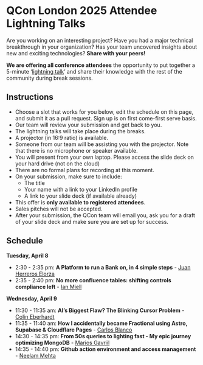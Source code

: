 # QCon London 2025 Attendee Lightning Talks

Are you working on an interesting project? Have you had a major technical breakthrough in your organization? Has your team uncovered insights about new and exciting technologies? **Share with your peers!**

**We are offering all conference attendees** the opportunity to put together a 5-minute ‘[lightning talk](https://en.wikipedia.org/wiki/Lightning_talk)’ and share their knowledge with the rest of the community during break sessions.

## Instructions
- Choose a slot that works for you below, edit the schedule on this page, and submit it as a pull request. Sign up is on first come-first serve basis.
- Our team will review your submission and get back to you.
- The lightning talks will take place during the breaks.
- A projector (in 16:9 ratio) is available.
- Someone from our team will be assisting you with the projector. Note that there is no microphone or speaker available.
- You will present from your own laptop. Please access the slide deck on your hard drive (not on the cloud)
- There are no formal plans for recording at this moment.
- On your submission, make sure to include:
  - The title
  - Your name with a link to your LinkedIn profile
  - A link to your slide deck (if available already)
- This offer is **only available to registered attendees**.
- Sales pitches will not be accepted.
- After your submission, the QCon team will email you, ask you for a draft of your slide deck and make sure you are set up for success.

## Schedule
**Tuesday, April 8**
- 2:30 - 2:35 pm: **A Platform to run a Bank on, in 4 simple steps** - [Juan Herreros Elorza](https://www.linkedin.com/in/juan-herreros-elorza/)
- 2:35 - 2:40 pm: **No more confluence tables: shifting controls compliance left** - [Ian Miell](https://www.linkedin.com/in/ianmiell/)

**Wednesday, April 9**
- 11:30 - 11:35 am: **AI’s Biggest Flaw? The Blinking Cursor Problem** - [Colin Eberhardt](https://www.linkedin.com/in/colin-eberhardt-1464b4a/)
- 11:35 - 11:40 am: **How I accidentally became Fractional using Astro, Supabase & Cloudflare Pages** - [Carlos Blanco](https://www.linkedin.com/in/blancoc/)
- 14:30 - 14:35 pm: **From 50s queries to lighting fast - My epic journey optimizing MongoDB** - [Marios Gavriil](https://www.linkedin.com/in/marios-gavriil/)
- 14:35 - 14:40 pm: **Github action environment and access management** - [Neelam Mehta](https://uk.linkedin.com/in/neelam-mehta-7220b319)
